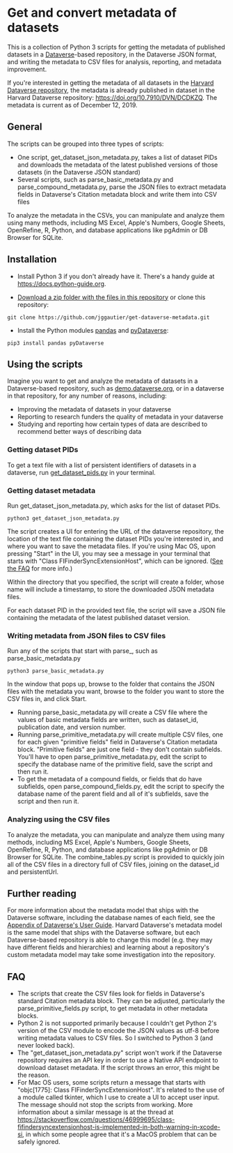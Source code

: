 # Get and convert metadata of datasets
This is a collection of Python 3 scripts for getting the metadata of published datasets in a [Dataverse](https://dataverse.org/)-based repository, in the Dataverse JSON format, and writing the metadata to CSV files for analysis, reporting, and metadata improvement.

If you're interested in getting the metadata of all datasets in the [Harvard Dataverse repository](https://dataverse.harvard.edu), the metadata is already published in dataset in the Harvard Dataverse repository: https://doi.org/10.7910/DVN/DCDKZQ. The metadata is current as of December 12, 2019.

## General
The scripts can be grouped into three types of scripts:
 * One script, get_dataset_json_metadata.py, takes a list of dataset PIDs and downloads the metadata of the latest published versions of those datasets (in the Dataverse JSON standard)
 * Several scripts, such as parse_basic_metadata.py and parse_compound_metadata.py, parse the JSON files to extract metadata fields in Dataverse's Citation metadata block and write them into CSV files

To analyze the metadata in the CSVs, you can manipulate and analyze them using many methods, including MS Excel, Apple's Numbers, Google Sheets, OpenRefine, R, Python, and database applications like pgAdmin or DB Browser for SQLite.

## Installation
 * Install Python 3 if you don't already have it. There's a handy guide at https://docs.python-guide.org.
 
 * [Download a zip folder with the files in this repository](https://github.com/jggautier/get-dataverse-metadata/archive/master.zip) or clone this repository:

```
git clone https://github.com/jggautier/get-dataverse-metadata.git
```

 * Install the Python modules [pandas](https://pandas.pydata.org/about.html) and [pyDataverse](https://pydataverse.readthedocs.io/en/latest/index.html):
```
pip3 install pandas pyDataverse
```

## Using the scripts
Imagine you want to get and analyze the metadata of datasets in a Dataverse-based repository, such as [demo.dataverse.org](https://demo.dataverse.org/), or in a dataverse in that repository, for any number of reasons, including:
 * Improving the metadata of datasets in your dataverse
 * Reporting to research funders the quality of metadata in your dataverse
 * Studying and reporting how certain types of data are described to recommend better ways of describing data

### Getting dataset PIDs
To get a text file with a list of persistent identifiers of datasets in a dataverse, run [get_dataset_pids.py](https://github.com/jggautier/dataverse-scripts/blob/master/get_dataset_PIDs.py) in your terminal.

### Getting dataset metadata
Run get_dataset_json_metadata.py, which asks for the list of dataset PIDs.

```
python3 get_dataset_json_metadata.py
```

The script creates a UI for entering the URL of the dataverse repository, the location of the text file containing the dataset PIDs you're interested in, and where you want to save the metadata files. If you're using Mac OS, upon pressing "Start" in the UI, you may see a message in your terminal that starts with "Class FIFinderSyncExtensionHost", which can be ignored. ([See the FAQ](https://github.com/jggautier/get-dataverse-metadata/tree/tkinter-gui#faq) for more info.)

Within the directory that you specified, the script will create a folder, whose name will include a timestamp, to store the downloaded JSON metadata files.

For each dataset PID in the provided text file, the script will save a JSON file containing the metadata of the latest published dataset version.

### Writing metadata from JSON files to CSV files
Run any of the scripts that start with parse_, such as parse_basic_metadata.py

```
python3 parse_basic_metadata.py
```

In the window that pops up, browse to the folder that contains the JSON files with the metadata you want, browse to the folder you want to store the CSV files in, and click Start.

 * Running parse_basic_metadata.py will create a CSV file where the values of basic metadata fields are written, such as dataset_id, publication date, and version number.
 * Running parse_primitive_metadata.py will create multiple CSV files, one for each given "primitive fields" field in Dataverse's Citation metadata block. "Primitive fields" are just one field - they don't contain subfields. You'll have to open parse_primitive_metadata.py, edit the script to specify the database name of the primitive field, save the script and then run it.
 * To get the metadata of a compound fields, or fields that do have subfields, open parse_compound_fields.py, edit the script to specify the database name of the parent field and all of it's subfields, save the script and then run it.

### Analyzing using the CSV files
To analyze the metadata, you can manipulate and analyze them using many methods, including MS Excel, Apple's Numbers, Google Sheets, OpenRefine, R, Python, and database applications like pgAdmin or DB Browser for SQLite. The combine_tables.py script is provided to quickly join all of the CSV files in a directory full of CSV files, joining on the dataset_id and persistentUrl.

## Further reading
For more information about the metadata model that ships with the Dataverse software, including the database names of each field, see the [Appendix of Dataverse's User Guide](http://guides.dataverse.org/en/latest/user/appendix.html). Harvard Dataverse's metadata model is the same model that ships with the Dataverse software, but each Dataverse-based repository is able to change this model (e.g. they may have different fields and hierarchies) and learning about a repository's custom metadata model may take some investigation into the repository.

## FAQ
 * The scripts that create the CSV files look for fields in Dataverse's standard Citation metadata block. They can be adjusted, particularly the parse_primitive_fields.py script, to get metadata in other metadata blocks.
 * Python 2 is not supported primarily because I couldn't get Python 2's version of the CSV module to encode the JSON values as utf-8 before writing metadata values to CSV files. So I switched to Python 3 (and never looked back).
 * The "get_dataset_json_metadata.py" script won't work if the Dataverse repository requires an API key in order to use a Native API endpoint to download dataset metadata. If the script throws an error, this might be the reason.
 * For Mac OS users, some scripts return a message that starts with "objc[1775]: Class FIFinderSyncExtensionHost". It's related to the use of a module called tkinter, which I use to create a UI to accept user input. The message should not stop the scripts from working. More information about a similar message is at the thread at https://stackoverflow.com/questions/46999695/class-fifindersyncextensionhost-is-implemented-in-both-warning-in-xcode-si, in which some people agree that it's a MacOS problem that can be safely ignored.
